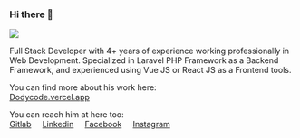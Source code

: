### Hi there 👋

![](https://hitx.vercel.app/counter/?id=https://github.com/dodycode/dodycode&t=github%20views)

Full Stack Developer with 4+ years of experience working professionally in Web Development. Specialized in Laravel PHP Framework as a Backend Framework, and experienced using Vue JS or React JS as a Frontend tools.

You can find more about his work here:<br />
[Dodycode.vercel.app](https://dodycode.vercel.app)

You can reach him at here too:<br/>
[Gitlab](https://gitlab.com/kirizu336) &nbsp; &nbsp; [Linkedin](https://www.linkedin.com/in/dodycode/) &nbsp; &nbsp; [Facebook](https://facebook.com/prasdody) &nbsp; &nbsp; [Instagram](https://www.instagram.com/__dodypras/)

<!-- <a href="https://github.com/dodycode?tab=repositories"><img alt="Dodycode Activity Graph" src="https://github-readme-stats.vercel.app/api/top-langs/?username=dodycode&theme=prussian&langs_count=6&layout=compact" /></a> -->
